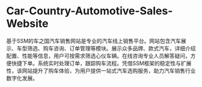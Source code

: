 # Car-Country-Automotive-Sales-Website
基于SSM的车之国汽车销售网站是专业的汽车线上销售平台。网站包含汽车展示、车型筛选、购车咨询、订单管理等模块。展示众多品牌、款式汽车，详细介绍配置、性能等信息，用户可按需求筛选心仪车辆。在线咨询专业人员解答疑问，方便快捷下单。系统实时处理订单，跟踪购车流程。凭借SSM框架的稳定性与扩展性，该网站提升了购车体验，为用户提供一站式汽车选购服务，助力汽车销售行业数字化发展。
